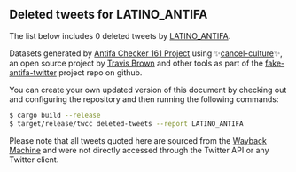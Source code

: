 ## Deleted tweets for LATINO_ANTIFA

The list below includes 0 deleted tweets by
[LATINO_ANTIFA](https://twitter.com/LATINO_ANTIFA).



Datasets generated by [Antifa Checker 161 Project](https://twitter.com/antifacheck161) using ✨[cancel-culture](https://github.com/travisbrown/cancel-culture)✨, an open source project by 
[Travis Brown](https://twitter.com/travisbrown) and other tools as part of the 
[fake-antifa-twitter](https://github.com/antifacheck161/fake-antifa-twitter) project repo on github.

You can create your own updated version of this document by checking out and configuring the
repository and then running the following commands:

```bash
$ cargo build --release
$ target/release/twcc deleted-tweets --report LATINO_ANTIFA
```

Please note that all tweets quoted here are sourced from the
[Wayback Machine](https://web.archive.org) and were not directly accessed through the Twitter API or
any Twitter client.

